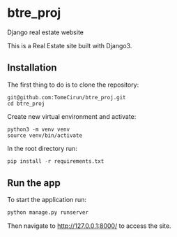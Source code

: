 # btre_proj
Django real estate website

This is a Real Estate  site built with Django3.

## Installation

The first thing to do is to clone the repository:

```
git@github.com:TomeCirun/btre_proj.git
cd btre_proj

```

Create new virtual environment and activate:

```
python3 -m venv venv
source venv/bin/activate
```

In the root directory run:

```python
pip install -r requirements.txt
```

## Run the app 

To start the application run:

```python
python manage.py runserver
```

Then navigate to http://127.0.0.1:8000/ to access the site.
